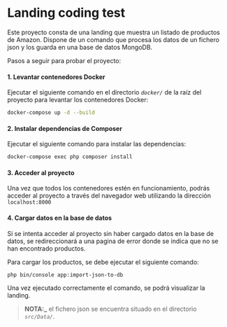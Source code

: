 # Landing coding test
Este proyecto consta de una landing que muestra un listado de productos de Amazon. Dispone de un comando que procesa los datos de un fichero json y los guarda en una base de datos MongoDB. 

Pasos a seguir para probar el proyecto:

#### 1. Levantar contenedores Docker

Ejecutar el siguiente comando en el directorio *`docker/`* de la raíz del proyecto para levantar los contenedores Docker:

```bash
docker-compose up -d --build
```
#### 2. Instalar dependencias de Composer
Ejecutar el siguiente comando para instalar las dependencias:
```bash
docker-compose exec php composer install
```
#### 3. Acceder al proyecto
Una vez que todos los contenedores estén en funcionamiento, podrás acceder al proyecto a través del navegador web utilizando la dirección `localhost:8000`
#### 4. Cargar datos en la base de datos
Si se intenta acceder al proyecto sin haber cargado datos en la base de datos, se redireccionará a una pagina de error donde se indica que no se han encontrado productos.

Para cargar los productos, se debe ejecutar el siguiente comando:
```bash
php bin/console app:import-json-to-db
```
Una vez ejecutado correctamente el comando, se podrá visualizar la landing.
> **NOTA:_** el fichero json se encuentra situado en el directorio *`src/Data/`*.
